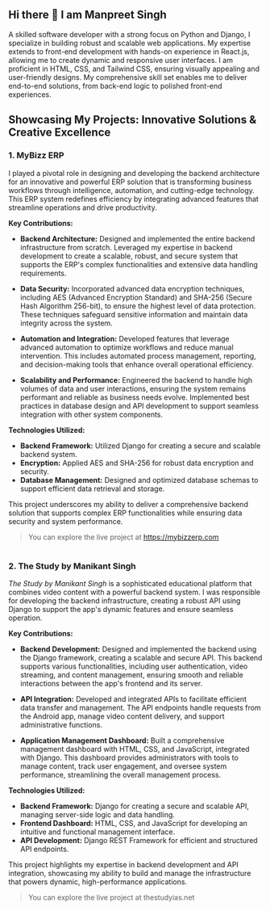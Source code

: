 
## Hi there 👋 I am Manpreet Singh

A skilled software developer with a strong focus on Python and Django, I specialize in building robust and scalable web applications. My expertise extends to front-end development with hands-on experience in React.js, allowing me to create dynamic and responsive user interfaces. I am proficient in HTML, CSS, and Tailwind CSS, ensuring visually appealing and user-friendly designs. My comprehensive skill set enables me to deliver end-to-end solutions, from back-end logic to polished front-end experiences.

## Showcasing My Projects: Innovative Solutions & Creative Excellence

### 1. MyBizz ERP
I played a pivotal role in designing and developing the backend architecture for an innovative and powerful ERP solution that is transforming business workflows through intelligence, automation, and cutting-edge technology. This ERP system redefines efficiency by integrating advanced features that streamline operations and drive productivity.

**Key Contributions:**

-   **Backend Architecture:**  Designed and implemented the entire backend infrastructure from scratch. Leveraged my expertise in backend development to create a scalable, robust, and secure system that supports the ERP's complex functionalities and extensive data handling requirements.
    
-   **Data Security:**  Incorporated advanced data encryption techniques, including AES (Advanced Encryption Standard) and SHA-256 (Secure Hash Algorithm 256-bit), to ensure the highest level of data protection. These techniques safeguard sensitive information and maintain data integrity across the system.
    
-   **Automation and Integration:**  Developed features that leverage advanced automation to optimize workflows and reduce manual intervention. This includes automated process management, reporting, and decision-making tools that enhance overall operational efficiency.
    
-   **Scalability and Performance:**  Engineered the backend to handle high volumes of data and user interactions, ensuring the system remains performant and reliable as business needs evolve. Implemented best practices in database design and API development to support seamless integration with other system components.
    

**Technologies Utilized:**

-   **Backend Framework:**  Utilized Django for creating a secure and scalable backend system.
-   **Encryption:**  Applied AES and SHA-256 for robust data encryption and security.
-   **Database Management:**  Designed and optimized database schemas to support efficient data retrieval and storage.

This project underscores my ability to deliver a comprehensive backend solution that supports complex ERP functionalities while ensuring data security and system performance.

> You can explore the live project at https://mybizzerp.com

#

### 2. The Study by Manikant Singh
_The Study by Manikant Singh_  is a sophisticated educational platform that combines video content with a powerful backend system. I was responsible for developing the backend infrastructure, creating a robust API using Django to support the app's dynamic features and ensure seamless operation.

**Key Contributions:**

-   **Backend Development:**  Designed and implemented the backend using the Django framework, creating a scalable and secure API. This backend supports various functionalities, including user authentication, video streaming, and content management, ensuring smooth and reliable interactions between the app's frontend and its server.
    
-   **API Integration:**  Developed and integrated APIs to facilitate efficient data transfer and management. The API endpoints handle requests from the Android app, manage video content delivery, and support administrative functions.
    
-   **Application Management Dashboard:**  Built a comprehensive management dashboard with HTML, CSS, and JavaScript, integrated with Django. This dashboard provides administrators with tools to manage content, track user engagement, and oversee system performance, streamlining the overall management process.
    

**Technologies Utilized:**

-   **Backend Framework:**  Django for creating a secure and scalable API, managing server-side logic and data handling.
-   **Frontend Dashboard:**  HTML, CSS, and JavaScript for developing an intuitive and functional management interface.
-   **API Development:**  Django REST Framework for efficient and structured API endpoints.

This project highlights my expertise in backend development and API integration, showcasing my ability to build and manage the infrastructure that powers dynamic, high-performance applications.
> You can explore the live project at thestudyias.net
